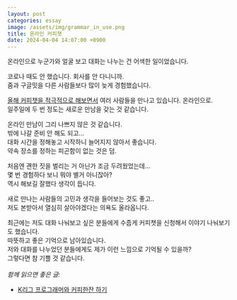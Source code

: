 ```yaml
---
layout: post
categories: essay
image: /assets/img/grammar_in_use.png
title: 온라인 커피챗
date: 2024-04-04 14:07:00 +0900
---
```


온라인으로 누군가와 얼굴 보고 대화는 나누는 건 어색한 일이었습니다.

코로나 때도 안 했습니다. 회사를 안 다니니까.  
줌과 구글밋을 다른 사람들보다 많이 늦게 경험했습니다.  

[올해 커피챗을 적극적으로 해보면서](/essay/2024/01/05/coffee-with-coffee-developer.html) 여러 사람들을 만나고 있습니다. 온라인으로.  
일주일에 두 번 정도는 새로운 만남을 갖는 것 같습니다.

온라인 만남이 그리 나쁘지 않은 것 같습니다.  
밖에 나갈 준비 안 해도 되고...  
대화 시간을 정해놓고 시작하니 늘어지지 않아서 좋습니다.  
약속 장소를 정하는 피곤함이 없는 것은 덤.

처음엔 괜한 짓을 벌리는 거 아닌가 조금 두려웠었는데...  
몇 번 경험하다 보니 뭐야 별거 아니잖아?  
역시 해보길 잘했다 생각이 듭니다.

새로 만나는 사람들의 고민과 생각을 들어보는 것도 좋고..  
저도 본받아서 열심히 살아야겠다는 의욕도 올라옵니다.

최근에는 저도 대화 나눠보고 싶은 분들에게 수줍게 커피챗을 신청해서 이야기 나눠보기도 했습니다.  
따뜻하고 좋은 기억으로 남아있습니다.  
저와 대화를 나누었던 분들에게도 제가 이런 느낌으로 기억될 수 있을까?  
그렇다면 참 기쁠 것 같습니다.
<br>
<br>
*함께 읽으면 좋은 글:*
* [K리그 프로그래머와 커피한잔 하기](/essay/2024/01/05/coffee-with-coffee-developer.html)